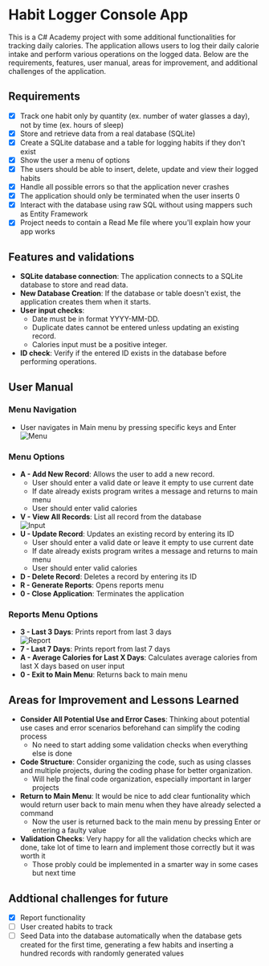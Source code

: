 # Habit Logger Console App
This is a C# Academy project with some additional functionalities for tracking daily
calories. The application allows users to log their daily calorie intake and perform
various operations on the logged data. Below are the requirements, features, user
manual, areas for improvement, and additional challenges of the application.
## Requirements
- [x] Track one habit only by quantity (ex. number of water glasses a day), not
      by time (ex. hours of sleep)
- [x] Store and retrieve data from a real database (SQLite)
- [x] Create a SQLite database and a table for logging habits if they don't exist
- [x] Show the user a menu of options
- [x] The users should be able to insert, delete, update and view their logged habits
- [x] Handle all possible errors so that the application never crashes
- [x] The application should only be terminated when the user inserts 0
- [x] Interact with the database using raw SQL without using mappers such as
      Entity Framework
- [x] Project needs to contain a Read Me file where you'll explain how your app works
## Features and validations
* **SQLite database connection**: The application connects to a SQLite database
  to store and read data.
* **New Database Creation**: If the database or table doesn't exist, the application
  creates them when it starts.
* **User input checks**:
  * Date must be in format YYYY-MM-DD.
  * Duplicate dates cannot be entered unless updating an existing record.
  * Calories input must be a positive integer.
* **ID check**: Verify if the entered ID exists in the database before
  performing operations.
## User Manual
### Menu Navigation
* User navigates in Main menu by pressing specific keys and Enter  
  ![Menu](https://github.com/HopelessCoding/learning/assets/161690352/27c11482-75d6-4b6f-bf2b-7a2cef5370bf)
### Menu Options
* **A - Add New Record**: Allows the user to add a new record.
  * User should enter a valid date or leave it empty to use current date
  * If date already exists program writes a message and returns to main menu
  * User should enter valid calories
* **V - View All Records**: List all record from the database  
 ![Input](https://github.com/HopelessCoding/learning/assets/161690352/d7e576a2-a892-4f6f-9a75-21ad50c85c9a)
* **U - Update Record**: Updates an existing record by entering its ID
  * User should enter a valid date or leave it empty to use current date
  * If date already exists program writes a message and returns to main menu
  * User should enter valid calories
* **D - Delete Record**: Deletes a record by entering its ID
* **R - Generate Reports**: Opens reports menu
* **0 - Close Application**: Terminates the application
### Reports Menu Options
* **3 - Last 3 Days**: Prints report from last 3 days  
![Report](https://github.com/HopelessCoding/learning/assets/161690352/8886c595-63ca-43cf-8a2c-c72aa0fbda8c)
* **7 - Last 7 Days**: Prints report from last 7 days
* **A - Average Calories for Last X Days**: Calculates average calories from last
  X days based on user input
* **0 - Exit to Main Menu**: Returns back to main menu
## Areas for Improvement and Lessons Learned
* **Consider All Potential Use and Error Cases**: Thinking about potential use
  cases and error scenarios beforehand can simplify the coding process
  * No need to start adding some validation checks when everything else is done
* **Code Structure**: Consider organizing the code, such as using classes and multiple
  projects, during the coding phase for better organization.
  * Will help the final code organization, especially important in larger projects
* **Return to Main Menu**: It would be nice to add clear funtionality which
  would return user back to main menu when they have already selected a command
  * Now the user is returned back to the main menu by pressing Enter or entering
    a faulty value
* **Validation Checks**: Very happy for all the validation checks which are done,
  take lot of time to learn and implement those correctly but it was worth it
  * Those probly could be implemented in a smarter way in some cases but next time
## Addtional challenges for future
- [x] Report functionality
- [ ] User created habits to track
- [ ] Seed Data into the database automatically when the database gets created for
      the first time, generating a few habits and inserting a hundred records with
      randomly generated values
